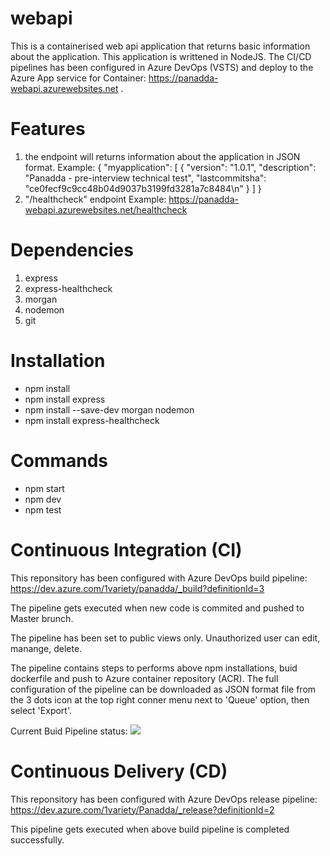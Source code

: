 # webapi
This is a containerised web api application that returns basic information about the application. This application is writtened in NodeJS. The CI/CD pipelines has been configured in Azure DevOps (VSTS) and deploy to the Azure App service for Container: https://panadda-webapi.azurewebsites.net .

# Features
1. the endpoint will returns information about the application in JSON format. 
Example:
{
    "myapplication": [
        {
            "version": "1.0.1",
            "description": "Panadda - pre-interview technical test",
            "lastcommitsha": "ce0fecf9c9cc48b04d9037b3199fd3281a7c8484\n"
        }
    ]
}
2. "/healthcheck" endpoint
Example: https://panadda-webapi.azurewebsites.net/healthcheck

# Dependencies
1. express
2. express-healthcheck
3. morgan
4. nodemon
5. git

# Installation

* npm install
* npm install express
* npm install --save-dev morgan nodemon
* npm install express-healthcheck

# Commands
* npm start
* npm dev
* npm test

# Continuous Integration (CI)
This reponsitory has been configured with Azure DevOps build pipeline:
https://dev.azure.com/1variety/panadda/_build?definitionId=3

The pipeline gets executed when new code is commited and pushed to Master brunch.

The pipeline has been set to public views only. Unauthorized user can edit, manange, delete.

The pipeline contains steps to performs above npm installations, buid dockerfile and push to Azure container repository (ACR). The full configuration of the pipeline can be downloaded as JSON format file from the 3 dots icon at the top right conner menu next to 'Queue' option, then select 'Export'.

Current Buid Pipeline status: <img src="https://dev.azure.com/1variety/Panadda/_apis/build/status/WebApi?branchName=master">

# Continuous Delivery (CD)
This reponsitory has been configured with Azure DevOps release pipeline:
https://dev.azure.com/1variety/Panadda/_release?definitionId=2

This pipeline gets executed when above build pipeline is completed successfully.
